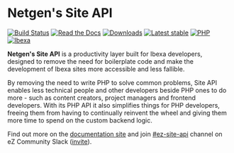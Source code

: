 # Netgen's Site API

[![Build Status](https://img.shields.io/github/workflow/status/netgen/ibexa-site-api/Tests/master?style=popout)](https://github.com/netgen/ibexa-site-api/actions?query=workflow%3ATests+branch%3Amaster)
[![Read the Docs](https://img.shields.io/readthedocs/netgen-ezplatform-site-api?style=popout)](https://docs.netgen.io/projects/site-api/en/latest/)
[![Downloads](https://img.shields.io/packagist/dt/netgen/ibexa-site-api.svg)](https://packagist.org/packages/netgen/ibexa-site-api)
[![Latest stable](https://img.shields.io/packagist/v/netgen/ibexa-site-api.svg?style=popout)](https://packagist.org/packages/netgen/ibexa-site-api)
[![PHP](https://img.shields.io/badge/PHP-%E2%89%A5%207.4-%238892BF.svg)](https://secure.php.net/)
[![Ibexa](https://img.shields.io/badge/Ibexa-%E2%89%A5%204.0-orange.svg?style=popout)](https://ezplatform.com/)

**Netgen's Site API** is a productivity layer built for Ibexa developers, designed to
remove the need for boilerplate code and make the development of Ibexa sites more accessible
and less fallible.

By removing the need to write PHP to solve common problems, Site API enables less technical people
and other developers beside PHP ones to do more - such as content creators, project managers and
frontend developers. With its PHP API it also simplifies things for PHP developers, freeing them
from having to continually reinvent the wheel and giving them more time to spend on the custom
backend logic.

Find out more on the [documentation site](https://docs.netgen.io/projects/site-api) and join
[#ez-site-api](https://ezcommunity.slack.com/messages/CMWJL1V1P) channel on eZ Community Slack
([invite](https://ez-community-on-slack.herokuapp.com)).
